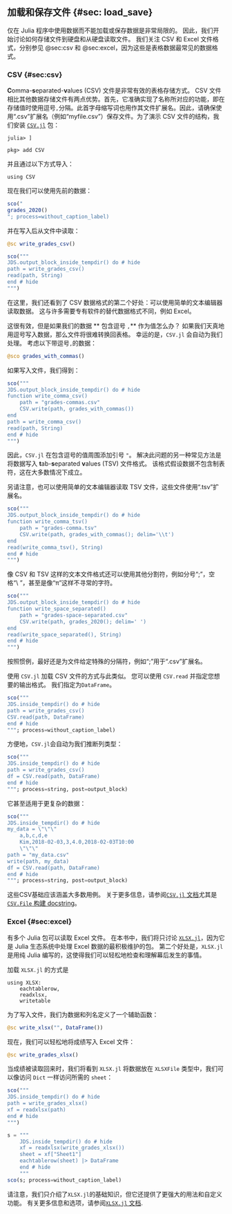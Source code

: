 ## 加载和保存文件 {#sec: load_save}

仅在 Julia 程序中使用数据而不能加载或保存数据是非常局限的。
因此，我们开始讨论如何存储文件到硬盘和从硬盘读取文件。
我们关注 CSV 和 Excel 文件格式，分别参见 @sec:csv 和 @sec:excel，因为这些是表格数据最常见的数据格式。

### CSV {#sec:csv}

**C**omma-**s**eparated-**v**alues (CSV) 文件是非常有效的表格存储方式。
CSV 文件相比其他数据存储文件有两点优势。首先，它准确实现了名称所对应的功能，即在存储值时使用逗号`,`分隔。此首字母缩写词也用作其文件扩展名。因此，请确保使用“.csv”扩展名（例如“myfile.csv”）保存文件。为了演示 CSV 文件的结构，我们安装 [`CSV.jl`](http://csv.juliadata.org/latest/) 包：

```
julia> ]

pkg> add CSV
```

并且通过以下方式导入：

```
using CSV
```

现在我们可以使用先前的数据：

```jl
sco("
grades_2020()
"; process=without_caption_label)
```

并在写入后从文件中读取：

```jl
@sc write_grades_csv()
```

```jl
sco("""
JDS.output_block_inside_tempdir() do # hide
path = write_grades_csv()
read(path, String)
end # hide
""")
```

在这里，我们还看到了 CSV 数据格式的第二个好处：可以使用简单的文本编辑器读取数据。
这与许多需要专有软件的替代数据格式不同，例如 Excel。

这很有效，但是如果我们的数据 ** 包含逗号 `,`** 作为值怎么办？
如果我们天真地用逗号写入数据，那么文件将很难转换回表格。
幸运的是，`CSV.jl` 会自动为我们处理。
考虑以下带逗号`,`的数据：

```jl
@sco grades_with_commas()
```

如果写入文件，我们得到：

```jl
sco("""
JDS.output_block_inside_tempdir() do # hide
function write_comma_csv()
    path = "grades-commas.csv"
    CSV.write(path, grades_with_commas())
end
path = write_comma_csv()
read(path, String)
end # hide
""")
```

因此，`CSV.jl` 在包含逗号的值周围添加引号 `"`。
解决此问题的另一种常见方法是将数据写入 **t**ab-**s**eparated **v**alues (TSV) 文件格式。
该格式假设数据不包含制表符，这在大多数情况下成立。

另请注意，也可以使用简单的文本编辑器读取 TSV 文件，这些文件使用“.tsv”扩展名。

```jl
sco("""
JDS.output_block_inside_tempdir() do # hide
function write_comma_tsv()
    path = "grades-comma.tsv"
    CSV.write(path, grades_with_commas(); delim='\\t')
end
read(write_comma_tsv(), String)
end # hide
""")
```
像 CSV 和 TSV 这样的文本文件格式还可以使用其他分割符，例如分号“;”，空格“\ ”，甚至是像“π”这样不寻常的字符。

```jl
sco("""
JDS.output_block_inside_tempdir() do # hide
function write_space_separated()
    path = "grades-space-separated.csv"
    CSV.write(path, grades_2020(); delim=' ')
end
read(write_space_separated(), String)
end # hide
""")
```

按照惯例，最好还是为文件给定特殊的分隔符，例如“;”用于“.csv”扩展名。

使用 `CSV.jl` 加载 CSV 文件的方式与此类似。
您可以使用 `CSV.read` 并指定您想要的输出格式。
我们指定为`DataFrame`。

```jl
sco("""
JDS.inside_tempdir() do # hide
path = write_grades_csv()
CSV.read(path, DataFrame)
end # hide
"""; process=without_caption_label)
```

方便地，`CSV.jl`会自动为我们推断列类型：

```jl
sco("""
JDS.inside_tempdir() do # hide
path = write_grades_csv()
df = CSV.read(path, DataFrame)
end # hide
"""; process=string, post=output_block)
```

它甚至适用于更复杂的数据：

```jl
sco("""
JDS.inside_tempdir() do # hide
my_data = \"\"\"
    a,b,c,d,e
    Kim,2018-02-03,3,4.0,2018-02-03T10:00
    \"\"\"
path = "my_data.csv"
write(path, my_data)
df = CSV.read(path, DataFrame)
end # hide
"""; process=string, post=output_block)
```

这些CSV基础应该涵盖大多数用例。
关于更多信息，请参阅[`CSV.jl` 文档](https://csv.juliadata.org/stable)尤其是[`CSV.File` 构建 docstring](https://csv.juliadata.org/stable/#CSV.File)。


### Excel {#sec:excel}

有多个 Julia 包可以读取 Excel 文件。
在本书中，我们将只讨论 [`XLSX.jl`](https://github.com/felipenoris/XLSX.jl)，因为它是 Julia 生态系统中处理 Excel 数据的最积极维护的包。
第二个好处是，`XLSX.jl` 是用纯 Julia 编写的，这使得我们可以轻松地检查和理解幕后发生的事情。

加载 `XLSX.jl` 的方式是

```
using XLSX:
    eachtablerow,
    readxlsx,
    writetable
```

为了写入文件，我们为数据和列名定义了一个辅助函数：

```jl
@sc write_xlsx("", DataFrame())
```

现在，我们可以轻松地将成绩写入 Excel 文件：

```jl
@sc write_grades_xlsx()
```

当成绩被读取回来时，我们将看到 `XLSX.jl` 将数据放在 `XLSXFile` 类型中，我们可以像访问 `Dict` 一样访问所需的 `sheet`：

```jl
sco("""
JDS.inside_tempdir() do # hide
path = write_grades_xlsx()
xf = readxlsx(path)
end # hide
""")
```

```jl
s = """
    JDS.inside_tempdir() do # hide
    xf = readxlsx(write_grades_xlsx())
    sheet = xf["Sheet1"]
    eachtablerow(sheet) |> DataFrame
    end # hide
    """
sco(s; process=without_caption_label)
```

请注意，我们只介绍了`XLSX.jl`的基础知识，但它还提供了更强大的用法和自定义功能。
有关更多信息和选项，请参阅[`XLSX.jl` 文档](https://felipenoris.github.io/XLSX.jl/stable/).

